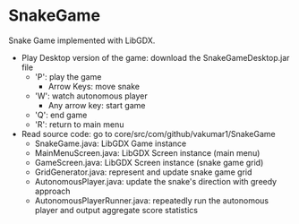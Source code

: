 # SnakeGame
Snake Game implemented with LibGDX. 
* Play Desktop version of the game: download the SnakeGameDesktop.jar file
    * 'P': play the game
        * Arrow Keys: move snake
    * 'W': watch autonomous player
        * Any arrow key: start game
    * 'Q': end game
    * 'R': return to main menu
* Read source code: go to core/src/com/github/vakumar1/SnakeGame
    * SnakeGame.java: LibGDX Game instance
    * MainMenuScreen.java: LibGDX Screen instance (main menu)
    * GameScreen.java: LibGDX Screen instance (snake game grid)
    * GridGenerator.java: represent and update snake game grid
    * AutonomousPlayer.java: update the snake's direction with greedy approach
    * AutonomousPlayerRunner.java: repeatedly run the autonomous player and output aggregate score statistics
    

